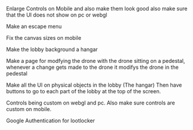 Enlarge Controls on Mobile and also make them look good also make sure that the UI does not show on pc or webgl

Make an escape menu

Fix the canvas sizes on mobile

Make the lobby background a hangar

Make a page for modfying the drone with the drone sitting on a pedestal, whenever a change gets made to the drone it modifys the drone in the pedestal

Make all the UI on physical objects in the lobby (The hangar) Then have buttons to go to each part of the lobby at the top of the screen.

Controls being custom on webgl and pc. Also make sure controls are custom on mobile.

Google Authentication for lootlocker

